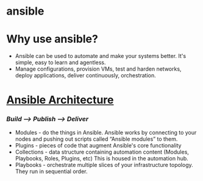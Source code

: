# ansible
<h1>Why use ansible?</h1>
 <p>
 <ul>
<li>Ansible can be used to automate and make your systems better. It's simple, easy to learn and agentless.</li>
<li>Manage configurations, provision VMs, test and harden networks, deploy applications, deliver continuously, orchestration.</li>
 </ul></p>

 <h1><a href="https://docs.ansible.com/ansible/latest/dev_guide/overview_architecture.html"> Ansible Architecture </a></h1>
 <h3><i>Build --> Publish --> Deliver</i></h3>
 <p>
  <ul>
   <li>Modules - do the things in Ansible. Ansible works by connecting to your nodes and pushing out scripts called “Ansible modules” to them.</li>
   <li>Plugins - pieces of code that augment Ansible's core functionality</li>
   <li>Collections - data structure containing automation content (Modules, Playbooks, Roles, Plugins, etc) This is housed in the automation hub. </li>
   <li>Playbooks - orchestrate multiple slices of your infrastructure topology. They run in sequential order.</li>
  </ul>
 </p>
